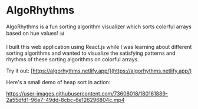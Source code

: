 
# AlgoRhythms

AlgoRhythms is a fun sorting algorithm visualizer which sorts colorful arrays based on hue values! 📊

I built this web application using React.js while I was learning about different sorting algorithms and wanted to visualize the satisfying patterns and rhythms of these sorting algorithms on colorful arrays.

Try it out: [https://algorhythms.netlify.app/](https://algorhythms.netlify.app/)

Here's a small demo of heap sort in action: 

https://user-images.githubusercontent.com/73608018/180161889-2a55dfd1-96e7-49dd-8cbc-6e126296804c.mp4




